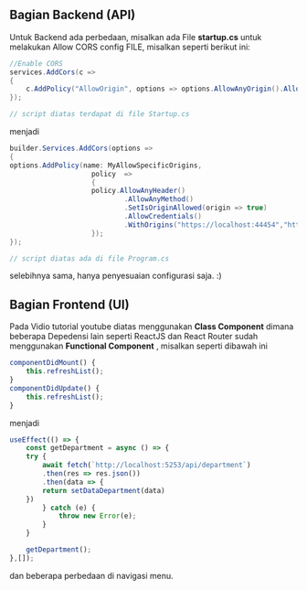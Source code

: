 ## Bagian Backend (API)

Untuk Backend ada perbedaan, misalkan ada File **startup.cs** untuk melakukan Allow CORS config FILE, misalkan seperti berikut ini:

```c#
//Enable CORS
services.AddCors(c =>
{
    c.AddPolicy("AllowOrigin", options => options.AllowAnyOrigin().AllowAnyMethod().AllowAnyHeader());
});

// script diatas terdapat di file Startup.cs
```

menjadi


```c#
builder.Services.AddCors(options =>
{
options.AddPolicy(name: MyAllowSpecificOrigins,
                    policy  =>
                    {
                    policy.AllowAnyHeader()
                            .AllowAnyMethod()
                            .SetIsOriginAllowed(origin => true)
                            .AllowCredentials()
                            .WithOrigins("https://localhost:44454","https://persahabatan.co.id");
                    });
});

// script diatas ada di file Program.cs
```

selebihnya sama, hanya penyesuaian configurasi saja. :)

## Bagian Frontend (UI)

Pada Vidio tutorial youtube diatas menggunakan **Class Component** dimana beberapa Depedensi lain seperti ReactJS dan React Router sudah menggunakan **Functional Component** , misalkan seperti dibawah ini

```typescript
componentDidMount() {
    this.refreshList();
}
componentDidUpdate() {
    this.refreshList();
}
```

menjadi 

```typescript
useEffect(() => {
    const getDepartment = async () => {
    try {
        await fetch(`http://localhost:5253/api/department`)
        .then(res => res.json())
        .then(data => {
        return setDataDepartment(data)
    })
        } catch (e) {
            throw new Error(e);
        }
    }

    getDepartment();
},[]);
```

dan beberapa perbedaan di navigasi menu.